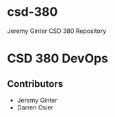 # csd-380
Jeremy Ginter CSD 380 Repository
<h1>CSD 380 DevOps</h1>
<h2>Contributors</h2>
<ul>
    <li>Jeremy Ginter</li>
    <li>Darren Osier</li>
</ul>
